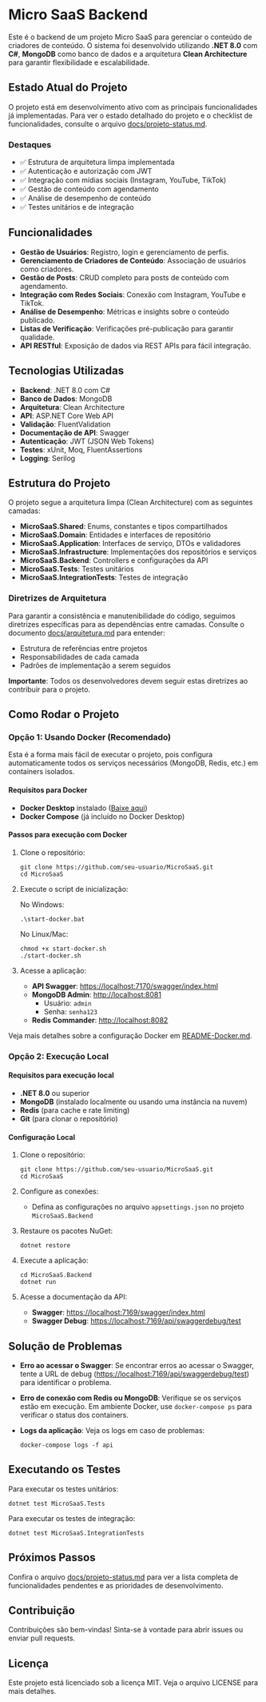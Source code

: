 # Micro SaaS Backend

Este é o backend de um projeto Micro SaaS para gerenciar o conteúdo de criadores de conteúdo. O sistema foi desenvolvido utilizando **.NET 8.0** com **C#**, **MongoDB** como banco de dados e a arquitetura **Clean Architecture** para garantir flexibilidade e escalabilidade.

## Estado Atual do Projeto

O projeto está em desenvolvimento ativo com as principais funcionalidades já implementadas. Para ver o estado detalhado do projeto e o checklist de funcionalidades, consulte o arquivo [docs/projeto-status.md](docs/projeto-status.md).

### Destaques
- ✅ Estrutura de arquitetura limpa implementada
- ✅ Autenticação e autorização com JWT
- ✅ Integração com mídias sociais (Instagram, YouTube, TikTok)
- ✅ Gestão de conteúdo com agendamento
- ✅ Análise de desempenho de conteúdo
- ✅ Testes unitários e de integração

## Funcionalidades

- **Gestão de Usuários**: Registro, login e gerenciamento de perfis.
- **Gerenciamento de Criadores de Conteúdo**: Associação de usuários como criadores.
- **Gestão de Posts**: CRUD completo para posts de conteúdo com agendamento.
- **Integração com Redes Sociais**: Conexão com Instagram, YouTube e TikTok.
- **Análise de Desempenho**: Métricas e insights sobre o conteúdo publicado.
- **Listas de Verificação**: Verificações pré-publicação para garantir qualidade.
- **API RESTful**: Exposição de dados via REST APIs para fácil integração.

## Tecnologias Utilizadas

- **Backend**: .NET 8.0 com C#
- **Banco de Dados**: MongoDB
- **Arquitetura**: Clean Architecture
- **API**: ASP.NET Core Web API
- **Validação**: FluentValidation
- **Documentação de API**: Swagger
- **Autenticação**: JWT (JSON Web Tokens)
- **Testes**: xUnit, Moq, FluentAssertions
- **Logging**: Serilog

## Estrutura do Projeto

O projeto segue a arquitetura limpa (Clean Architecture) com as seguintes camadas:

- **MicroSaaS.Shared**: Enums, constantes e tipos compartilhados
- **MicroSaaS.Domain**: Entidades e interfaces de repositório
- **MicroSaaS.Application**: Interfaces de serviço, DTOs e validadores
- **MicroSaaS.Infrastructure**: Implementações dos repositórios e serviços
- **MicroSaaS.Backend**: Controllers e configurações da API
- **MicroSaaS.Tests**: Testes unitários
- **MicroSaaS.IntegrationTests**: Testes de integração

### Diretrizes de Arquitetura

Para garantir a consistência e manutenibilidade do código, seguimos diretrizes específicas para as dependências entre camadas. Consulte o documento [docs/arquitetura.md](docs/arquitetura.md) para entender:

- Estrutura de referências entre projetos
- Responsabilidades de cada camada
- Padrões de implementação a serem seguidos

**Importante**: Todos os desenvolvedores devem seguir estas diretrizes ao contribuir para o projeto.

## Como Rodar o Projeto

### Opção 1: Usando Docker (Recomendado)

Esta é a forma mais fácil de executar o projeto, pois configura automaticamente todos os serviços necessários (MongoDB, Redis, etc.) em containers isolados.

#### Requisitos para Docker
- **Docker Desktop** instalado ([Baixe aqui](https://www.docker.com/products/docker-desktop/))
- **Docker Compose** (já incluído no Docker Desktop)

#### Passos para execução com Docker
1. Clone o repositório:
   ```
   git clone https://github.com/seu-usuario/MicroSaaS.git
   cd MicroSaaS
   ```

2. Execute o script de inicialização:
   
   No Windows:
   ```
   .\start-docker.bat
   ```
   
   No Linux/Mac:
   ```
   chmod +x start-docker.sh
   ./start-docker.sh
   ```

3. Acesse a aplicação:
   - **API Swagger**: [https://localhost:7170/swagger/index.html](https://localhost:7170/swagger/index.html)
   - **MongoDB Admin**: [http://localhost:8081](http://localhost:8081)
     - Usuário: `admin`
     - Senha: `senha123`
   - **Redis Commander**: [http://localhost:8082](http://localhost:8082)

Veja mais detalhes sobre a configuração Docker em [README-Docker.md](README-Docker.md).

### Opção 2: Execução Local

#### Requisitos para execução local
- **.NET 8.0** ou superior
- **MongoDB** (instalado localmente ou usando uma instância na nuvem)
- **Redis** (para cache e rate limiting)
- **Git** (para clonar o repositório)

#### Configuração Local

1. Clone o repositório:
   ```
   git clone https://github.com/seu-usuario/MicroSaaS.git
   cd MicroSaaS
   ```

2. Configure as conexões:
   - Defina as configurações no arquivo `appsettings.json` no projeto `MicroSaaS.Backend`

3. Restaure os pacotes NuGet:
   ```
   dotnet restore
   ```

4. Execute a aplicação:
   ```
   cd MicroSaaS.Backend
   dotnet run
   ```

5. Acesse a documentação da API:
   - **Swagger**: [https://localhost:7169/swagger/index.html](https://localhost:7169/swagger/index.html)
   - **Swagger Debug**: [https://localhost:7169/api/swaggerdebug/test](https://localhost:7169/api/swaggerdebug/test)

## Solução de Problemas

- **Erro ao acessar o Swagger**: Se encontrar erros ao acessar o Swagger, tente a URL de debug ([https://localhost:7169/api/swaggerdebug/test](https://localhost:7169/api/swaggerdebug/test)) para identificar o problema.

- **Erro de conexão com Redis ou MongoDB**: Verifique se os serviços estão em execução. Em ambiente Docker, use `docker-compose ps` para verificar o status dos containers.

- **Logs da aplicação**: Veja os logs em caso de problemas:
  ```
  docker-compose logs -f api
  ```

## Executando os Testes

Para executar os testes unitários:
```
dotnet test MicroSaaS.Tests
```

Para executar os testes de integração:
```
dotnet test MicroSaaS.IntegrationTests
```

## Próximos Passos

Confira o arquivo [docs/projeto-status.md](docs/projeto-status.md) para ver a lista completa de funcionalidades pendentes e as prioridades de desenvolvimento.

## Contribuição

Contribuições são bem-vindas! Sinta-se à vontade para abrir issues ou enviar pull requests.

## Licença

Este projeto está licenciado sob a licença MIT. Veja o arquivo LICENSE para mais detalhes.

